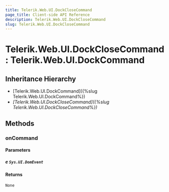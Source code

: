 ```yaml
---
title: Telerik.Web.UI.DockCloseCommand
page_title: Client-side API Reference
description: Telerik.Web.UI.DockCloseCommand
slug: Telerik.Web.UI.DockCloseCommand
---
```


# Telerik.Web.UI.DockCloseCommand : Telerik.Web.UI.DockCommand 

## Inheritance Hierarchy

* [Telerik.Web.UI.DockCommand]({%slug Telerik.Web.UI.DockCommand%})
* *[Telerik.Web.UI.DockCloseCommand]({%slug Telerik.Web.UI.DockCloseCommand%})*


## Methods

###  onCommand

#### Parameters

##### e `Sys.UI.DomEvent`

#### Returns

`None` 



